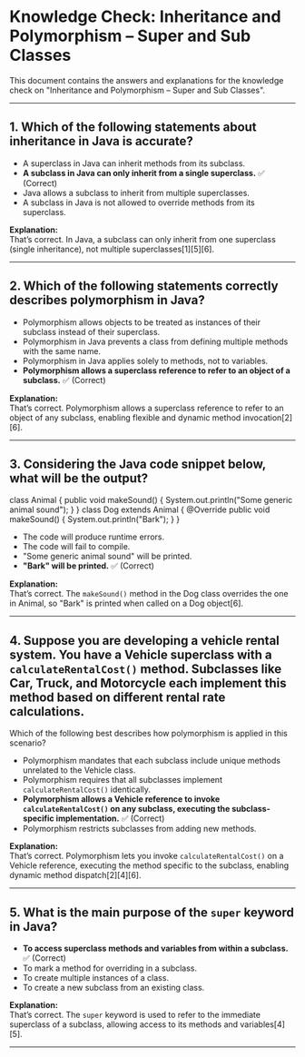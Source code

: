 # Knowledge Check: Inheritance and Polymorphism – Super and Sub Classes

This document contains the answers and explanations for the knowledge check on "Inheritance and Polymorphism – Super and Sub Classes".

---

## 1. Which of the following statements about inheritance in Java is accurate?

- A superclass in Java can inherit methods from its subclass.
- **A subclass in Java can only inherit from a single superclass.** ✅ (Correct)
- Java allows a subclass to inherit from multiple superclasses.
- A subclass in Java is not allowed to override methods from its superclass.

**Explanation:**  
That’s correct. In Java, a subclass can only inherit from one superclass (single inheritance), not multiple superclasses[1][5][6].

---

## 2. Which of the following statements correctly describes polymorphism in Java?

- Polymorphism allows objects to be treated as instances of their subclass instead of their superclass.
- Polymorphism in Java prevents a class from defining multiple methods with the same name.
- Polymorphism in Java applies solely to methods, not to variables.
- **Polymorphism allows a superclass reference to refer to an object of a subclass.** ✅ (Correct)

**Explanation:**  
That’s correct. Polymorphism allows a superclass reference to refer to an object of any subclass, enabling flexible and dynamic method invocation[2][6].

---

## 3. Considering the Java code snippet below, what will be the output?

class Animal {
    public void makeSound() {
        System.out.println("Some generic animal sound");
    }
}
class Dog extends Animal {
    @Override
    public void makeSound() {
        System.out.println("Bark");
    }
}


- The code will produce runtime errors.
- The code will fail to compile.
- "Some generic animal sound" will be printed.
- **"Bark" will be printed.** ✅ (Correct)

**Explanation:**  
That’s correct. The `makeSound()` method in the Dog class overrides the one in Animal, so "Bark" is printed when called on a Dog object[6].

---

## 4. Suppose you are developing a vehicle rental system. You have a Vehicle superclass with a `calculateRentalCost()` method. Subclasses like Car, Truck, and Motorcycle each implement this method based on different rental rate calculations.

Which of the following best describes how polymorphism is applied in this scenario?

- Polymorphism mandates that each subclass include unique methods unrelated to the Vehicle class.
- Polymorphism requires that all subclasses implement `calculateRentalCost()` identically.
- **Polymorphism allows a Vehicle reference to invoke `calculateRentalCost()` on any subclass, executing the subclass-specific implementation.** ✅ (Correct)
- Polymorphism restricts subclasses from adding new methods.

**Explanation:**  
That’s correct. Polymorphism lets you invoke `calculateRentalCost()` on a Vehicle reference, executing the method specific to the subclass, enabling dynamic method dispatch[2][4][6].

---

## 5. What is the main purpose of the `super` keyword in Java?

- **To access superclass methods and variables from within a subclass.** ✅ (Correct)
- To mark a method for overriding in a subclass.
- To create multiple instances of a class.
- To create a new subclass from an existing class.

**Explanation:**  
That’s correct. The `super` keyword is used to refer to the immediate superclass of a subclass, allowing access to its methods and variables[4][5].

---
